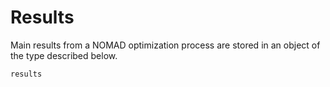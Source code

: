 # Results

Main results from a NOMAD optimization process are stored in an object of the type described below.

```@docs
results
```
